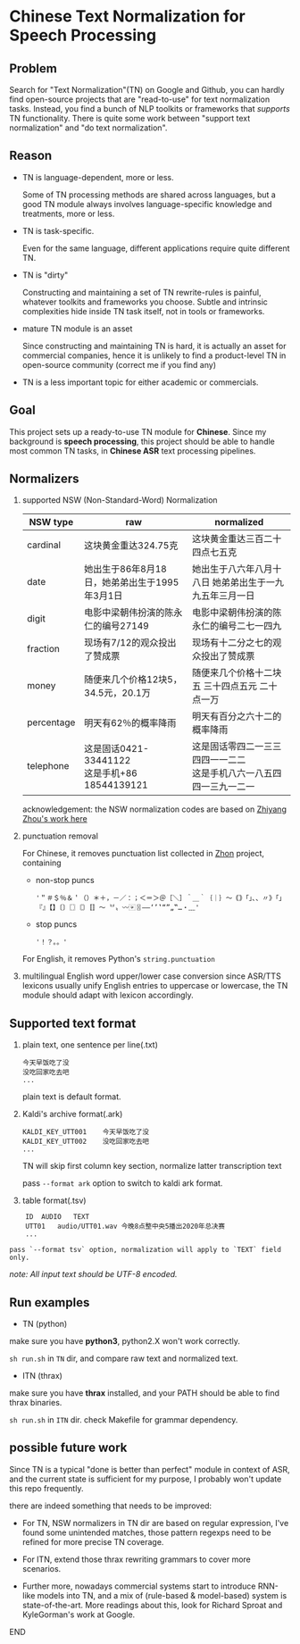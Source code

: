 # Chinese Text Normalization for Speech Processing

## Problem

Search for "Text Normalization"(TN) on Google and Github, you can hardly find open-source projects that are "read-to-use" for text normalization tasks. Instead, you find a bunch of NLP toolkits or frameworks that *supports* TN functionality.  There is quite some work between "support text normalization" and "do text normalization".

## Reason

* TN is language-dependent, more or less.

    Some of TN processing methods are shared across languages, but a good TN module always involves language-specific knowledge and treatments, more or less.

* TN is task-specific.

    Even for the same language, different applications require quite different TN.

* TN is "dirty"

    Constructing and maintaining a set of TN rewrite-rules is painful, whatever toolkits and frameworks you choose.  Subtle and intrinsic complexities hide inside TN task itself, not in tools or frameworks.

* mature TN module is an asset

    Since constructing and maintaining TN is hard, it is actually an asset for commercial companies, hence it is unlikely to find a product-level TN in open-source community (correct me if you find any)

* TN is a less important topic for either academic or commercials.

## Goal

This project sets up a ready-to-use TN module for **Chinese**. Since my background is **speech processing**, this project should be able to handle most common TN tasks, in **Chinese ASR** text processing pipelines.

## Normalizers

1. supported NSW (Non-Standard-Word) Normalization

    |NSW type|raw|normalized|
    |-|-|-|
    |cardinal|这块黄金重达324.75克|这块黄金重达三百二十四点七五克|
    |date|她出生于86年8月18日，她弟弟出生于1995年3月1日|她出生于八六年八月十八日 她弟弟出生于一九九五年三月一日|
    |digit|电影中梁朝伟扮演的陈永仁的编号27149|电影中梁朝伟扮演的陈永仁的编号二七一四九|
    |fraction|现场有7/12的观众投出了赞成票|现场有十二分之七的观众投出了赞成票|
    |money|随便来几个价格12块5，34.5元，20.1万|随便来几个价格十二块五 三十四点五元 二十点一万|
    |percentage|明天有62％的概率降雨|明天有百分之六十二的概率降雨|
    |telephone|这是固话0421-33441122<br>这是手机+86 18544139121|这是固话零四二一三三四四一一二二<br>这是手机八六一八五四四一三九一二一|

    acknowledgement: the NSW normalization codes are based on [Zhiyang Zhou's work here](https://github.com/Joee1995/chn_text_norm.git)

1. punctuation removal
    
    For Chinese, it removes punctuation list collected in [Zhon](https://github.com/tsroten/zhon) project, containing
    * non-stop puncs
        ```
        '＂＃＄％＆＇（）＊＋，－／：；＜＝＞＠［＼］＾＿｀｛｜｝～｟｠｢｣､、〃》「」『』【】〔〕〖〗〘〙〚〛〜〝〞〟〰〾〿–—‘’‛“”„‟…‧﹏'
        ```
    * stop puncs
        ```
        '！？｡。'
        ```

    For English, it removes Python's `string.punctuation`

1. multilingual English word upper/lower case conversion
    since ASR/TTS lexicons usually unify English entries to uppercase or lowercase, the TN module should adapt with lexicon accordingly.

## Supported text format

1. plain text, one sentence per line(.txt)
    ```
    今天早饭吃了没
    没吃回家吃去吧
    ...
    ```
    plain text is default format.

2. Kaldi's archive format(.ark)
    ```
    KALDI_KEY_UTT001    今天早饭吃了没
    KALDI_KEY_UTT002    没吃回家吃去吧
    ...
    ```
    TN will skip first column key section, normalize latter transcription text

    pass `--format ark` option to switch to kaldi ark format.

3. table format(.tsv)
```
    ID	AUDIO	TEXT
    UTT01	audio/UTT01.wav	今晚8点整中央5播出2020年总决赛
    ...
```
    pass `--format tsv` option, normalization will apply to `TEXT` field only.

_note: All input text should be UTF-8 encoded._

## Run examples

* TN (python)

make sure you have **python3**, python2.X won't work correctly.

`sh run.sh` in `TN` dir, and compare raw text and normalized text.

* ITN (thrax)

make sure you  have **thrax** installed, and your PATH should be able to find thrax binaries.

`sh run.sh` in `ITN` dir. check Makefile for grammar dependency.

## possible future work

Since TN is a typical "done is better than perfect" module in context of ASR, and the current state is sufficient for my purpose, I probably won't update this repo frequently.

there are indeed something that needs to be improved:

* For TN, NSW normalizers in TN dir are based on regular expression, I've found some unintended matches, those pattern regexps need to be refined for more precise TN coverage.

* For ITN, extend those thrax rewriting grammars to cover more scenarios.

* Further more, nowadays commercial systems start to introduce RNN-like models into TN, and a mix of (rule-based & model-based) system is state-of-the-art.  More readings about this, look for Richard Sproat and KyleGorman's work at Google.

END
